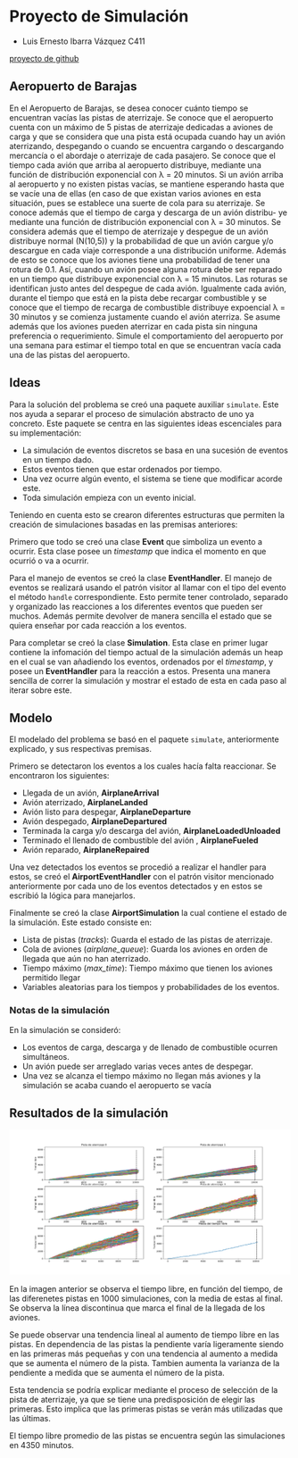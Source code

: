 # Proyecto de Simulación

- Luis Ernesto Ibarra Vázquez C411

[proyecto de github]()

## Aeropuerto de Barajas

En el Aeropuerto de Barajas, se desea conocer cuánto tiempo se encuentran
vacı́as las pistas de aterrizaje. Se conoce que el aeropuerto cuenta con un máximo
de 5 pistas de aterrizaje dedicadas a aviones de carga y que se considera que
una pista está ocupada cuando hay un avión aterrizando, despegando o cuando
se encuentra cargando o descargando mercancı́a o el abordaje o aterrizaje de
cada pasajero.
Se conoce que el tiempo cada avión que arriba al aeropuerto distribuye,
mediante una función de distribución exponencial con λ = 20 minutos.
Si un avión arriba al aeropuerto y no existen pistas vacı́as, se mantiene
esperando hasta que se vacı́e una de ellas (en caso de que existan varios aviones
en esta situación, pues se establece una suerte de cola para su aterrizaje.
Se conoce además que el tiempo de carga y descarga de un avión distribu-
ye mediante una función de distribución exponencial con λ = 30 minutos. Se
considera además que el tiempo de aterrizaje y despegue de un avión distribuye
normal (N(10,5)) y la probabilidad de que un avión cargue y/o descargue en
cada viaje corresponde a una distribución uniforme.
Además de esto se conoce que los aviones tiene una probabilidad de tener
una rotura de 0.1. Ası́, cuando un avión posee alguna rotura debe ser reparado
en un tiempo que distribuye exponencial con λ = 15 minutos. Las roturas se
identifican justo antes del despegue de cada avión.
Igualmente cada avión, durante el tiempo que está en la pista debe recargar
combustible y se conoce que el tiempo de recarga de combustible distribuye
expoencial λ = 30 minutos y se comienza justamente cuando el avión aterriza.
Se asume además que los aviones pueden aterrizar en cada pista sin ninguna
preferencia o requerimiento.
Simule el comportamiento del aeropuerto por una semana para estimar el
tiempo total en que se encuentran vacı́a cada una de las pistas del aeropuerto.

## Ideas

Para la solución del problema se creó una paquete auxiliar `simulate`. Este nos ayuda a separar el proceso de simulación abstracto de uno ya concreto. Este paquete se centra en las siguientes ideas escenciales para su implementación:

- La simulación de eventos discretos se basa en una sucesión de eventos en un tiempo dado.
- Estos eventos tienen que estar ordenados por tiempo.
- Una vez ocurre algún evento, el sistema se tiene que modificar acorde este.
- Toda simulación empieza con un evento inicial.

Teniendo en cuenta esto se crearon diferentes estructuras que permiten la creación de simulaciones basadas en las premisas anteriores:

Primero que todo se creó una clase **Event** que simboliza un evento a ocurrir. Esta clase posee un *timestamp* que indica el momento en que ocurrió o va a ocurrir.

Para el manejo de eventos se creó la clase **EventHandler**. El manejo de eventos se realizará usando el patrón visitor al llamar con el tipo del evento el método `handle` correspondiente. Esto permite tener controlado, separado y organizado las reacciones a los diferentes eventos que pueden ser muchos. Además permite devolver de manera sencilla el estado que se quiera enseñar por cada reacción a los eventos.

Para completar se creó la clase **Simulation**. Esta clase en primer lugar contiene la infomación del tiempo actual de la simulación además un heap en el cual se van añadiendo los eventos, ordenados por el *timestamp*, y posee un **EventHandler** para la reacción a estos. Presenta una manera sencilla de correr la simulación y mostrar el estado de esta en cada paso al iterar sobre este.

## Modelo

El modelado del problema se basó en el paquete `simulate`, anteriormente explicado, y sus respectivas premisas.

Primero se detectaron los eventos a los cuales hacía falta reaccionar. Se encontraron los siguientes:

- Llegada de un avión, **AirplaneArrival**
- Avión aterrizado, **AirplaneLanded**
- Avión listo para despegar, **AirplaneDeparture**
- Avión despegado, **AirplaneDepartured**
- Terminada la carga y/o descarga del avión, **AirplaneLoadedUnloaded**
- Terminado el llenado de combustible del avión , **AirplaneFueled**
- Avión reparado, **AirplaneRepaired**

Una vez detectados los eventos se procedió a realizar el handler para estos, se creó el **AirportEventHandler** con el patrón visitor mencionado anteriormente por cada uno de los eventos detectados y en estos se escribió la lógica para manejarlos.

Finalmente se creó la clase **AirportSimulation** la cual contiene el estado de la simulación. Este estado consiste en:

- Lista de pistas (*tracks*): Guarda el estado de las pistas de aterrizaje.
- Cola de aviones (*airplane_queue*): Guarda los aviones en orden de llegada que aún no han aterrizado.
- Tiempo máximo (*max_time*): Tiempo máximo que tienen los aviones permitido llegar
- Variables aleatorias para los tiempos y probabilidades de los eventos.

### Notas de la simulación

En la simulación se consideró:

- Los eventos de carga, descarga y de llenado de combustible ocurren simultáneos.
- Un avión puede ser arreglado varias veces antes de despegar.
- Una vez se alcanza el tiempo máximo no llegan más aviones y la simulación se acaba cuando el aeropuerto se vacía

## Resultados de la simulación

![images/sim_1000.png](images/sim_1000.png)

En la imagen anterior se observa el tiempo libre, en función del tiempo, de las diferenetes pistas en 1000 simulaciones, con la media de estas al final. Se observa la línea discontinua que marca el final de la llegada de los aviones.

Se puede observar una tendencia lineal al aumento de tiempo libre en las pistas. En dependencia de las pistas la pendiente varía ligeramente siendo en las primeras más pequeñas y con una tendencia al aumento a medida que se aumenta el número de la pista. Tambien aumenta la varianza de la pendiente a medida que se aumenta el número de la pista.

Esta tendencia se podría explicar mediante el proceso de selección de la pista de aterrizaje, ya que se tiene una predisposición de elegir las primeras. Esto implica que las primeras pistas se verán más utilizadas que las últimas.

El tiempo libre promedio de las pistas se encuentra según las simulaciones en 4350 minutos.
